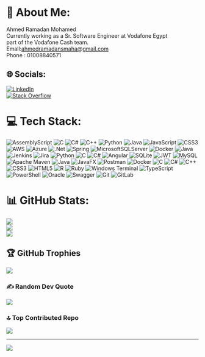 # 💫 About Me:
Ahmed Ramadan Mohamed<br>Currently working as a Sr. Software Engineer at Vodafone Egypt<br>part of the Vodafone Cash team.<br>Emall:ahmedramadansmaha@gmail.com<br>Phone : 01008840571


## 🌐 Socials:
[![LinkedIn](https://img.shields.io/badge/LinkedIn-%230077B5.svg?logo=linkedin&logoColor=white)](https://linkedin.com/in/ahmedramadanmohamedsmaha)  
[![Stack Overflow](https://img.shields.io/badge/-Stackoverflow-FE7A16?logo=stack-overflow&logoColor=white)](https://stackoverflow.com/users/20032617)


# 💻 Tech Stack:
![AssemblyScript](https://img.shields.io/badge/assembly%20script-%23000000.svg?style=flat-square&logo=assemblyscript&logoColor=white) ![C](https://img.shields.io/badge/c-%2300599C.svg?style=flat-square&logo=c&logoColor=white) ![C#](https://img.shields.io/badge/c%23-%23239120.svg?style=flat-square&logo=csharp&logoColor=white) ![C++](https://img.shields.io/badge/c++-%2300599C.svg?style=flat-square&logo=c%2B%2B&logoColor=white) ![Python](https://img.shields.io/badge/python-3670A0?style=flat-square&logo=python&logoColor=ffdd54) ![Java](https://img.shields.io/badge/java-%23ED8B00.svg?style=flat-square&logo=openjdk&logoColor=white) ![JavaScript](https://img.shields.io/badge/javascript-%23323330.svg?style=flat-square&logo=javascript&logoColor=%23F7DF1E) ![CSS3](https://img.shields.io/badge/css3-%231572B6.svg?style=flat-square&logo=css3&logoColor=white) ![AWS](https://img.shields.io/badge/AWS-%23FF9900.svg?style=flat-square&logo=amazon-aws&logoColor=white) ![Azure](https://img.shields.io/badge/azure-%230072C6.svg?style=flat-square&logo=microsoftazure&logoColor=white) ![.Net](https://img.shields.io/badge/.NET-5C2D91?style=flat-square&logo=.net&logoColor=white) ![Spring](https://img.shields.io/badge/spring-%236DB33F.svg?style=flat-square&logo=spring&logoColor=white) ![MicrosoftSQLServer](https://img.shields.io/badge/Microsoft%20SQL%20Server-CC2927?style=flat-square&logo=microsoft%20sql%20server&logoColor=white) ![Docker](https://img.shields.io/badge/docker-%230db7ed.svg?style=flat-square&logo=docker&logoColor=white) ![Java](https://img.shields.io/badge/java-%23ED8B00.svg?style=flat-square&logo=openjdk&logoColor=white) ![Jenkins](https://img.shields.io/badge/jenkins-%232C5263.svg?style=flat-square&logo=jenkins&logoColor=white) ![Jira](https://img.shields.io/badge/jira-%230A0FFF.svg?style=flat-square&logo=jira&logoColor=white) ![Python](https://img.shields.io/badge/python-3670A0?style=flat-square&logo=python&logoColor=ffdd54) ![C](https://img.shields.io/badge/c-%2300599C.svg?style=flat-square&logo=c&logoColor=white) ![C#](https://img.shields.io/badge/c%23-%23239120.svg?style=flat-square&logo=csharp&logoColor=white) ![Angular](https://img.shields.io/badge/angular-%23DD0031.svg?style=flat-square&logo=angular&logoColor=white) ![SQLite](https://img.shields.io/badge/sqlite-%2307405e.svg?style=flat-square&logo=sqlite&logoColor=white) ![JWT](https://img.shields.io/badge/JWT-black?style=flat-square&logo=JSON%20web%20tokens) ![MySQL](https://img.shields.io/badge/mysql-4479A1.svg?style=flat-square&logo=mysql&logoColor=white) ![Apache Maven](https://img.shields.io/badge/Apache%20Maven-C71A36?style=flat-square&logo=Apache%20Maven&logoColor=white) ![Java](https://img.shields.io/badge/java-%23ED8B00.svg?style=flat-square&logo=openjdk&logoColor=white) ![JavaFX](https://img.shields.io/badge/javafx-%23FF0000.svg?style=flat-square&logo=javafx&logoColor=white) ![Postman](https://img.shields.io/badge/Postman-FF6C37?style=flat-square&logo=postman&logoColor=white) ![Docker](https://img.shields.io/badge/docker-%230db7ed.svg?style=flat-square&logo=docker&logoColor=white) ![C](https://img.shields.io/badge/c-%2300599C.svg?style=flat-square&logo=c&logoColor=white) ![C#](https://img.shields.io/badge/c%23-%23239120.svg?style=flat-square&logo=csharp&logoColor=white) ![C++](https://img.shields.io/badge/c++-%2300599C.svg?style=flat-square&logo=c%2B%2B&logoColor=white) ![CSS3](https://img.shields.io/badge/css3-%231572B6.svg?style=flat-square&logo=css3&logoColor=white) ![HTML5](https://img.shields.io/badge/html5-%23E34F26.svg?style=flat-square&logo=html5&logoColor=white) ![R](https://img.shields.io/badge/r-%23276DC3.svg?style=flat-square&logo=r&logoColor=white) ![Ruby](https://img.shields.io/badge/ruby-%23CC342D.svg?style=flat-square&logo=ruby&logoColor=white) ![Windows Terminal](https://img.shields.io/badge/Windows%20Terminal-%234D4D4D.svg?style=flat-square&logo=windows-terminal&logoColor=white) ![TypeScript](https://img.shields.io/badge/typescript-%23007ACC.svg?style=flat-square&logo=typescript&logoColor=white) ![PowerShell](https://img.shields.io/badge/PowerShell-%235391FE.svg?style=flat-square&logo=powershell&logoColor=white) ![Oracle](https://img.shields.io/badge/Oracle-F80000?style=flat-square&logo=oracle&logoColor=white) ![Swagger](https://img.shields.io/badge/-Swagger-%23Clojure?style=flat-square&logo=swagger&logoColor=white) ![Git](https://img.shields.io/badge/git-%23F05033.svg?style=flat-square&logo=git&logoColor=white) ![GitLab](https://img.shields.io/badge/gitlab-%23181717.svg?style=flat-square&logo=gitlab&logoColor=white)
# 📊 GitHub Stats:
![](https://github-readme-stats.vercel.app/api?username=AhmedRmadanMohamed&theme=merko&hide_border=false&include_all_commits=true&count_private=true)<br/>
![](https://github-readme-streak-stats.herokuapp.com/?user=AhmedRmadanMohamed&theme=merko&hide_border=false)<br/>
![](https://github-readme-stats.vercel.app/api/top-langs/?username=AhmedRmadanMohamed&theme=merko&hide_border=false&include_all_commits=true&count_private=true&layout=compact)

## 🏆 GitHub Trophies
![](https://github-profile-trophy.vercel.app/?username=AhmedRmadanMohamed&theme=tokyonight&no-frame=false&no-bg=false&margin-w=4)

### ✍️ Random Dev Quote
![](https://quotes-github-readme.vercel.app/api?type=horizontal&theme=tokyonight)

### 🔝 Top Contributed Repo
![](https://github-contributor-stats.vercel.app/api?username=AhmedRmadanMohamed&limit=5&theme=dark&combine_all_yearly_contributions=true)

---
[![](https://visitcount.itsvg.in/api?id=AhmedRmadanMohamed&icon=2&color=11)](https://visitcount.itsvg.in)

<!-- Proudly created with GPRM ( https://gprm.itsvg.in ) -->
